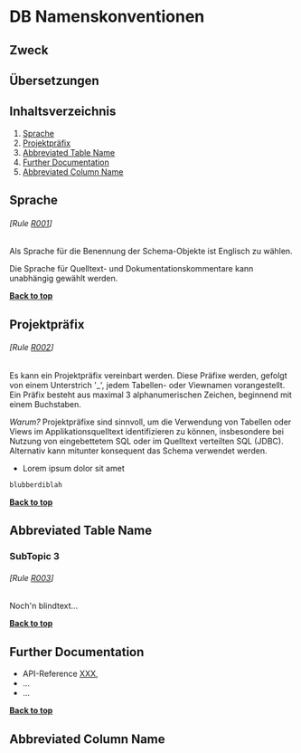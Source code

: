 # DB Namenskonventionen

## Zweck



## Übersetzungen


## Inhaltsverzeichnis

  1. [Sprache](#topic1)
  1. [Projektpräfix](#topic2)
  1. [Abbreviated Table Name](#topic3)
  1. [Further Documentation](#topic4)
  1. [Abbreviated Column Name](#topic5)
## Sprache
###### [Rule [R001](#rule-r001)]

Als Sprache für die Benennung der Schema-Objekte ist Englisch zu wählen.

Die Sprache für Quelltext- und Dokumentationskommentare kann unabhängig gewählt werden.

**[Back to top](#table-of-contents)**
## Projektpräfix
###### [Rule [R002](#rule-r002)]

Es kann ein Projektpräfix vereinbart werden.
Diese Präfixe werden, gefolgt von einem Unterstrich '_', jedem Tabellen- oder Viewnamen vorangestellt.
Ein Präfix besteht aus maximal 3 alphanumerischen Zeichen, beginnend mit einem Buchstaben.

_Warum?_ Projektpräfixe sind sinnvoll, um die Verwendung von Tabellen oder Views im Applikationsquelltext identifizieren zu können, insbesondere bei Nutzung von
eingebettetem SQL oder im Quelltext verteilten SQL (JDBC). Alternativ kann mitunter konsequent das Schema verwendet werden.




  - Lorem ipsum dolor sit amet

  ```sql
  blubberdiblah
  ```


**[Back to top](#table-of-contents)**
## Abbreviated Table Name
### SubTopic 3
###### [Rule [R003](#rule-r003)]


  Noch'n blindtext...



**[Back to top](#table-of-contents)**
## Further Documentation

- API-Reference [XXX](YYY),
- ...
- ...



**[Back to top](#table-of-contents)**
## Abbreviated Column Name




